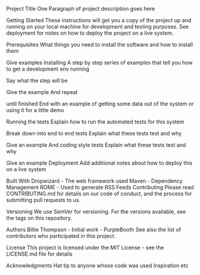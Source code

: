 Project Title One Paragraph of project description goes here

Getting Started These instructions will get you a copy of the project up and running on your local machine for development and testing purposes. See deployment for notes on how to deploy the project on a live system.

Prerequisites What things you need to install the software and how to install them

Give examples Installing A step by step series of examples that tell you how to get a development env running

Say what the step will be

Give the example And repeat

until finished End with an example of getting some data out of the system or using it for a little demo

Running the tests Explain how to run the automated tests for this system

Break down into end to end tests Explain what these tests test and why

Give an example And coding style tests Explain what these tests test and why

Give an example Deployment Add additional notes about how to deploy this on a live system

Built With Dropwizard - The web framework used Maven - Dependency Management ROME - Used to generate RSS Feeds Contributing Please read CONTRIBUTING.md for details on our code of conduct, and the process for submitting pull requests to us.

Versioning We use SemVer for versioning. For the versions available, see the tags on this repository.

Authors Billie Thompson - Initial work - PurpleBooth See also the list of contributors who participated in this project.

License This project is licensed under the MIT License - see the LICENSE.md file for details

Acknowledgments Hat tip to anyone whose code was used Inspiration etc

